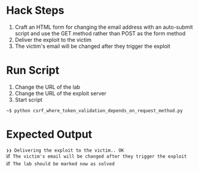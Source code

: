# Hack Steps

1. Craft an HTML form for changing the email address with an auto-submit script and use the GET method rather than POST as the form method
2. Deliver the exploit to the victim
3. The victim's email will be changed after they trigger the exploit

# Run Script

1. Change the URL of the lab
2. Change the URL of the exploit server
3. Start script

```
~$ python csrf_where_token_validation_depends_on_request_method.py
```

# Expected Output

```
❯❯ Delivering the exploit to the victim.. OK
🗹 The victim's email will be changed after they trigger the exploit
🗹 The lab should be marked now as solved
```
